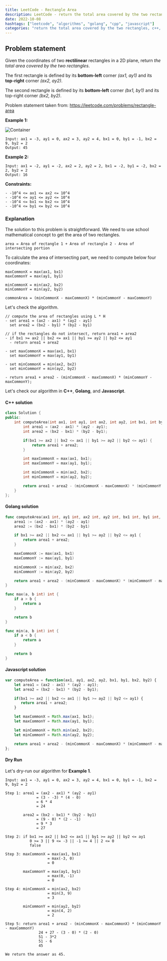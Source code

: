 ```yaml
---
title: LeetCode - Rectangle Area
description: LeetCode - return the total area covered by the two rectangles in C++, Golang, and Javascript.
date: 2022-10-08
hashtags: ["leetcode", "algorithms", "golang", "cpp", "javascript"]
categories: "return the total area covered by the two rectangles, c++, golang, javascript"
---
```


## Problem statement

Given the coordinates of two **rectilinear** rectangles in a 2D plane, return *the total area covered by the two rectangles*.

The first rectangle is defined by its **bottom-left** corner *(ax1, ay1)* and its **top-right** corner *(ax2, ay2)*.

The second rectangle is defined by its **bottom-left** corner *(bx1, by1)* and its top-right corner *(bx2, by2)*.

Problem statement taken from: <a href='https://leetcode.com/problems/rectangle-area' target='_blank'>https://leetcode.com/problems/rectangle-area</a>

**Example 1:**

![Container](./../rectangle-plane.png)

```
Input: ax1 = -3, ay1 = 0, ax2 = 3, ay2 = 4, bx1 = 0, by1 = -1, bx2 = 9, by2 = 2
Output: 45
```

**Example 2:**

```
Input: ax1 = -2, ay1 = -2, ax2 = 2, ay2 = 2, bx1 = -2, by1 = -2, bx2 = 2, by2 = 2
Output: 16
```

**Constraints:**

```
- -10^4 <= ax1 <= ax2 <= 10^4
- -10^4 <= ay1 <= ay2 <= 10^4
- -10^4 <= bx1 <= bx2 <= 10^4
- -10^4 <= by1 <= by2 <= 10^4
```

### Explanation

The solution to this problem is straightforward. We need to use school mathematical concept
to get the area of two rectangles.

```
area = Area of rectangle 1 + Area of rectangle 2 - Area of intersecting portion
```

To calculate the area of intersecting part, we need to compute below four coordinates:

```
maxCommonX = max(ax1, bx1)
maxCommonY = max(ay1, by1)

minCommonX = min(ax2, bx2)
minCommonY = min(ay2, by2)

commonArea = (minCommonX - maxCommonX) * (minCommonY - maxCommonY)
```


Let's check the algorithm.

```
// compute the area of rectangles using L * H
- set area1 = (ax2 - ax1) * (ay2 - ay1)
  set area2 = (bx2 - by1) * (by2 - by1)

// if the rectangles do not intersect, return area1 + area2
- if bx1 >= ax2 || bx2 <= ax1 || by1 >= ay2 || by2 <= ay1
  - return area1 + area2

- set maxCommonX = max(ax1, bx1)
  set maxCommonY = max(ay1, by1)

- set minCommonX = min(ax2, bx2)
  set minCommonY = min(ay2, by2)

- return area1 + area2 - (minCommonX - maxCommonX) * (minCommonY - maxCommonY);
```

Let's check our algorithm in **C++**, **Golang**, and **Javascript**.

#### C++ solution

```cpp
class Solution {
public:
    int computeArea(int ax1, int ay1, int ax2, int ay2, int bx1, int by1, int bx2, int by2) {
        int area1 = (ax2 - ax1) * (ay2 - ay1);
        int area2 = (bx2 - bx1) * (by2 - by1);

        if(bx1 >= ax2 || bx2 <= ax1 || by1 >= ay2 || by2 <= ay1) {
            return area1 + area2;
        }

        int maxCommonX = max(ax1, bx1);
        int maxCommonY = max(ay1, by1);

        int minCommonX = min(ax2, bx2);
        int minCommonY = min(ay2, by2);

        return area1 + area2 - (minCommonX - maxCommonX) * (minCommonY - maxCommonY);
    }
};
```

#### Golang solution

```go
func computeArea(ax1 int, ay1 int, ax2 int, ay2 int, bx1 int, by1 int, bx2 int, by2 int) int {
    area1 := (ax2 - ax1) * (ay2 - ay1)
    area2 := (bx2 - bx1) * (by2 - by1)

    if bx1 >= ax2 || bx2 <= ax1 || by1 >= ay2 || by2 <= ay1 {
        return area1 + area2;
    }

    maxCommonX := max(ax1, bx1)
    maxCommonY := max(ay1, by1)

    minCommonX := min(ax2, bx2)
    minCommonY := min(ay2, by2)

    return area1 + area2 - (minCommonX - maxCommonX) * (minCommonY - maxCommonY)
}

func max(a, b int) int {
    if a > b {
        return a
    }

    return b
}

func min(a, b int) int {
    if a < b {
        return a
    }

    return b
}
```

#### Javascript solution

```javascript
var computeArea = function(ax1, ay1, ax2, ay2, bx1, by1, bx2, by2) {
    let area1 = (ax2 - ax1) * (ay2 - ay1);
    let area2 = (bx2 - bx1) * (by2 - by1);

    if(bx1 >= ax2 || bx2 <= ax1 || by1 >= ay2 || by2 <= ay1) {
       return area1 + area2;
    }

    let maxCommonX = Math.max(ax1, bx1);
    let maxCommonY = Math.max(ay1, by1);

    let minCommonX = Math.min(ax2, bx2);
    let minCommonY = Math.min(ay2, by2);

    return area1 + area2 - (minCommonX - maxCommonX) * (minCommonY - maxCommonY) ;
};
```

#### Dry Run

Let's dry-run our algorithm for **Example 1**.

```
Input: ax1 = -3, ay1 = 0, ax2 = 3, ay2 = 4, bx1 = 0, by1 = -1, bx2 = 9, by2 = 2

Step 1: area1 = (ax2 - ax1) * (ay2 - ay1)
              = (3 - -3) * (4 - 0)
              = 6 * 4
              = 24

        area2 = (bx2 - bx1) * (by2 - by1)
              = (9 - 0) * (2 - -1)
              = 9 * 3
              = 27

Step 2: if bx1 >= ax2 || bx2 <= ax1 || by1 >= ay2 || by2 <= ay1
           0 >= 3 || 9 <= -3 || -1 >= 4 || 2 <= 0
           false

Step 3: maxCommonX = max(ax1, bx1)
                   = max(-3, 0)
                   = 0

        maxCommonY = max(ay1, by1)
                   = max(0, -1)
                   = 0

Step 4: minCommonX = min(ax2, bx2)
                   = min(3, 9)
                   = 3

        minCommonY = min(ay2, by2)
                   = min(4, 2)
                   = 2

Step 5: return area1 + area2 - (minCommonX - maxCommonX) * (minCommonY - maxCommonY)
               24 + 27 - (3 - 0) * (2 - 0)
               51 - 3*2
               51 - 6
               45

We return the answer as 45.
```
